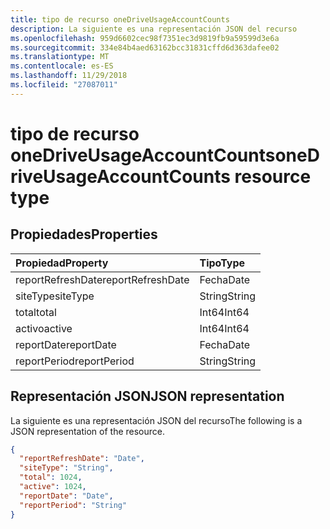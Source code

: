 ```yaml
---
title: tipo de recurso oneDriveUsageAccountCounts
description: La siguiente es una representación JSON del recurso
ms.openlocfilehash: 959d6602cec98f7351ec3d9819fb9a59599d3e6a
ms.sourcegitcommit: 334e84b4aed63162bcc31831cffd6d363dafee02
ms.translationtype: MT
ms.contentlocale: es-ES
ms.lasthandoff: 11/29/2018
ms.locfileid: "27087011"
---
```

# <a name="onedriveusageaccountcounts-resource-type"></a><span data-ttu-id="c0b95-103">tipo de recurso oneDriveUsageAccountCounts</span><span class="sxs-lookup"><span data-stu-id="c0b95-103">oneDriveUsageAccountCounts resource type</span></span>

## <a name="properties"></a><span data-ttu-id="c0b95-104">Propiedades</span><span class="sxs-lookup"><span data-stu-id="c0b95-104">Properties</span></span>

| <span data-ttu-id="c0b95-105">Propiedad</span><span class="sxs-lookup"><span data-stu-id="c0b95-105">Property</span></span>          | <span data-ttu-id="c0b95-106">Tipo</span><span class="sxs-lookup"><span data-stu-id="c0b95-106">Type</span></span>   |
| :---------------- | :----- |
| <span data-ttu-id="c0b95-107">reportRefreshDate</span><span class="sxs-lookup"><span data-stu-id="c0b95-107">reportRefreshDate</span></span> | <span data-ttu-id="c0b95-108">Fecha</span><span class="sxs-lookup"><span data-stu-id="c0b95-108">Date</span></span>   |
| <span data-ttu-id="c0b95-109">siteType</span><span class="sxs-lookup"><span data-stu-id="c0b95-109">siteType</span></span>          | <span data-ttu-id="c0b95-110">String</span><span class="sxs-lookup"><span data-stu-id="c0b95-110">String</span></span> |
| <span data-ttu-id="c0b95-111">total</span><span class="sxs-lookup"><span data-stu-id="c0b95-111">total</span></span>             | <span data-ttu-id="c0b95-112">Int64</span><span class="sxs-lookup"><span data-stu-id="c0b95-112">Int64</span></span>  |
| <span data-ttu-id="c0b95-113">activo</span><span class="sxs-lookup"><span data-stu-id="c0b95-113">active</span></span>            | <span data-ttu-id="c0b95-114">Int64</span><span class="sxs-lookup"><span data-stu-id="c0b95-114">Int64</span></span>  |
| <span data-ttu-id="c0b95-115">reportDate</span><span class="sxs-lookup"><span data-stu-id="c0b95-115">reportDate</span></span>        | <span data-ttu-id="c0b95-116">Fecha</span><span class="sxs-lookup"><span data-stu-id="c0b95-116">Date</span></span>   |
| <span data-ttu-id="c0b95-117">reportPeriod</span><span class="sxs-lookup"><span data-stu-id="c0b95-117">reportPeriod</span></span>      | <span data-ttu-id="c0b95-118">String</span><span class="sxs-lookup"><span data-stu-id="c0b95-118">String</span></span> |

## <a name="json-representation"></a><span data-ttu-id="c0b95-119">Representación JSON</span><span class="sxs-lookup"><span data-stu-id="c0b95-119">JSON representation</span></span>

<span data-ttu-id="c0b95-120">La siguiente es una representación JSON del recurso</span><span class="sxs-lookup"><span data-stu-id="c0b95-120">The following is a JSON representation of the resource.</span></span>

<!-- {
  "blockType": "resource",
  "@odata.type": "microsoft.graph.oneDriveUsageAccountCounts"
} -->

```json
{
  "reportRefreshDate": "Date", 
  "siteType": "String", 
  "total": 1024, 
  "active": 1024, 
  "reportDate": "Date", 
  "reportPeriod": "String"
}
```

